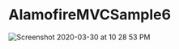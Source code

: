 # AlamofireMVCSample6

![Screenshot 2020-03-30 at 10 28 53 PM](https://user-images.githubusercontent.com/38103919/77941128-4c307280-72d7-11ea-9f53-2411f157860c.png)
